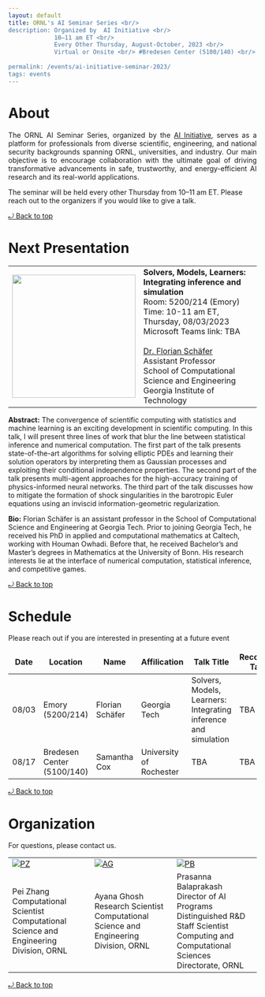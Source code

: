 ```yaml
---
layout: default
title: ORNL's AI Seminar Series <br/> 
description: Organized by  AI Initiative <br/>
             10–11 am ET <br/> 
             Every Other Thursday, August-October, 2023 <br/> 
             Virtual or Onsite <br/> #Bredesen Center (5100/140) <br/>
             
permalink: /events/ai-initiative-seminar-2023/
tags: events
---
```

 
# About

<p align="justify">
The ORNL AI Seminar Series, organized by the <a href="https://www.ornl.gov/ai-initiative"> AI Initiative</a>,  serves as a platform for professionals from diverse scientific, engineering, and national security backgrounds spanning ORNL, universities, and industry. Our main objective is to encourage collaboration with the ultimate goal of driving transformative advancements in safe, trustworthy, and energy-efficient AI research and its real-world applications.

The seminar will be held every other Thursday from 10–11 am ET. Please reach out to the organizers if you would like to give a talk.
</p> 
<a href="#top"> &#10558; Back to top</a>

# Next Presentation

|         |        |
| -------------- | -------------- |
|<a href="https://f-t-s.github.io/"><img src="https://f-t-s.github.io/assets/img/prof_pic.jpg" width="250"/></a>|**Solvers, Models, Learners: Integrating inference and simulation**<br>Room: 5200/214 (Emory)<br> Time: 10-11 am ET, Thursday, 08/03/2023 <br>Microsoft Teams link: TBA<br><br> <a href="https://f-t-s.github.io/"> Dr. Florian Schäfer </a> <br> Assistant Professor <br> School of Computational Science and Engineering <br> Georgia Institute of Technology|

**Abstract:** 
The convergence of scientific computing with statistics and machine learning is an exciting development in scientific computing. In this talk, I will present three lines of work that blur the line between statistical inference and numerical computation. The first part of the talk presents state-of-the-art algorithms for solving elliptic PDEs and learning their solution operators by interpreting them as Gaussian processes and exploiting their conditional independence properties. The second part of the talk presents multi-agent approaches for the high-accuracy training of physics-informed neural networks. The third part of the talk discusses how to mitigate the formation of shock singularities in the barotropic Euler equations using an inviscid information-geometric regularization.

**Bio:** 
Florian Schäfer is an assistant professor in the School of Computational Science and Engineering at Georgia Tech. Prior to joining Georgia Tech, he received his PhD in applied and computational mathematics at Caltech, working with Houman Owhadi. Before that, he received Bachelor’s and Master’s degrees in Mathematics at the University of Bonn. His research interests lie at the interface of numerical computation, statistical inference, and competitive games.

<a href="#top"> &#10558; Back to top</a>

# Schedule 

Please reach out if you are interested in presenting at a future event

|      Date      |      Location  |     Name      |  Affilication |   Talk Title  | Recorded Talk |
| -------------- | -------------- |-------------- |-------------- |-------------- |-------------- |
| 08/03| Emory (5200/214)| Florian Schäfer | Georgia Tech | Solvers, Models, Learners: Integrating inference and simulation|TBA|
| 08/17| Bredesen Center (5100/140)| Samantha Cox | University of Rochester | TBA |TBA|


<a href="#top"> &#10558; Back to top</a>


# Organization

For questions, please contact us.
<style>
td, th {
   border: none!important;
}
</style>
|         |        |             |
| -------------- | -------------- | -------------- |
| <a href="https://www.ornl.gov/staff-profile/pei-zhang">![PZ](https://www.ornl.gov/sites/default/files/styles/staff_profile_image_style/public/2022-04/Pei.jpeg?h=0f2f523a&itok=WzxCnpTj)</a>|<a href="https://www.ornl.gov/staff-profile/ayana-ghosh">![AG](https://www.ornl.gov/sites/default/files/styles/staff_profile_image_style/public/2021-03/Screen%20Shot%202021-03-25%20at%201.30.23%20PM.png?h=f85fc757&itok=J_MSjMUD)</a>    |<a href="https://www.ornl.gov/staff-profile/prasanna-balaprakash">![PB](https://www.ornl.gov/sites/default/files/styles/staff_profile_image_style/public/2023-03/BalaprakashProfile_0.jpg?h=17644140&itok=AYUSlKCG)</a>    |
|Pei Zhang  <br> Computational Scientist <br> Computational Science and Engineering Division, ORNL| Ayana Ghosh <br> Research Scientist <br> Computational Science and Engineering Division, ORNL|Prasanna Balaprakash<br> Director of AI Programs <br> Distinguished R&D Staff Scientist<br> Computing and Computational Sciences Directorate, ORNL|

<a href="#top"> &#10558; Back to top</a>
